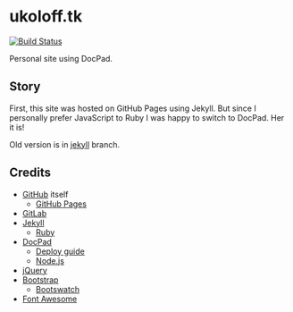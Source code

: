 # ukoloff.tk

[![Build Status](https://travis-ci.org/ukoloff/ukoloff.tk.svg?branch=master)](https://travis-ci.org/ukoloff/ukoloff.tk)

Personal site using DocPad.

## Story

First, this site was hosted on GitHub Pages using Jekyll.
But since I personally prefer JavaScript to Ruby I was happy
to switch to DocPad. Her it is!

Old version is in [jekyll](../../tree/jekyll/) branch.

## Credits

  * [GitHub](https://github.com/) itself
    + [GitHub Pages](https://pages.github.com/)
  * [GitLab](https://gitlab.com/)
  * [Jekyll](https://jekyllrb.com/)
    + [Ruby](https://www.ruby-lang.org/)
  * [DocPad](http://docpad.org/)
    + [Deploy guide](http://docpad.org/docs/deploy/)
    + [Node.js](https://nodejs.org/)
  * [jQuery](https://jquery.com/)
  * [Bootstrap](http://getbootstrap.com/)
    + [Bootswatch](http://bootswatch.com/)
  * [Font Awesome](http://fontawesome.io/)

